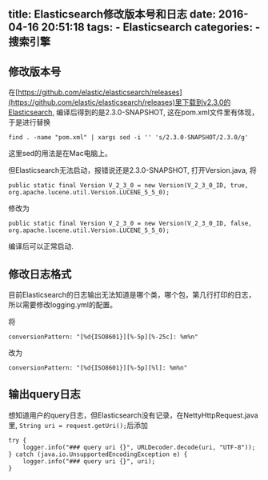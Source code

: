 title: Elasticsearch修改版本号和日志
date: 2016-04-16 20:51:18
tags: 
    - Elasticsearch
categories:
    - 搜索引擎
---
## 修改版本号
在[https://github.com/elastic/elasticsearch/releases](https://github.com/elastic/elasticsearch/releases)里下载到v2.3.0的Elasticsearch, 编译后得到的是2.3.0-SNAPSHOT, 这在pom.xml文件里有体现，于是进行替换
```
find . -name "pom.xml" | xargs sed -i '' 's/2.3.0-SNAPSHOT/2.3.0/g'
```
这里sed的用法是在Mac电脑上。

但Elasticsearch无法启动，报错说还是2.3.0-SNAPSHOT, 打开Version.java, 将
```
public static final Version V_2_3_0 = new Version(V_2_3_0_ID, true, org.apache.lucene.util.Version.LUCENE_5_5_0);
```
修改为
```
public static final Version V_2_3_0 = new Version(V_2_3_0_ID, false, org.apache.lucene.util.Version.LUCENE_5_5_0);
```
编译后可以正常启动.

## 修改日志格式
目前Elasticsearch的日志输出无法知道是哪个类，哪个包，第几行打印的日志，所以需要修改logging.yml的配置。

将
```
conversionPattern: "[%d{ISO8601}][%-5p][%-25c]: %m%n"
```
改为
```
conversionPattern: "[%d{ISO8601}][%-5p][%l]: %m%n"
```

## 输出query日志
想知道用户的query日志，但Elasticsearch没有记录，在NettyHttpRequest.java里, `String uri = request.getUri();`后添加
```
try {
    logger.info("### query uri {}", URLDecoder.decode(uri, "UTF-8"));
} catch (java.io.UnsupportedEncodingException e) {
    logger.info("### query uri {}", uri);
}
```
